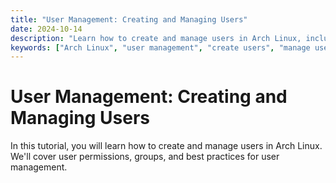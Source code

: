 ```yaml
---
title: "User Management: Creating and Managing Users"
date: 2024-10-14
description: "Learn how to create and manage users in Arch Linux, including user permissions and groups."
keywords: ["Arch Linux", "user management", "create users", "manage users", "Linux administration"]
---
```


# User Management: Creating and Managing Users

In this tutorial, you will learn how to create and manage users in Arch Linux. We'll cover user permissions, groups, and best practices for user management.
